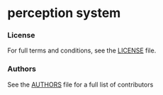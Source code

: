 perception system 
==================
#### 

### License
For full terms and conditions, see the [LICENSE](LICENSE) file.

### Authors
See the [AUTHORS](AUTHORS.md) file for a full list of contributors
